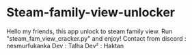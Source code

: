 # Steam-family-view-unlocker
Hello my friends, this app unlock to steam family view. Run "steam_fam_view_cracker.py" and enjoy!
Contact from discord : nesmurfukanka
Dev : Talha
Dev² : Haktan
